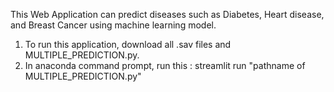 This Web Application can predict diseases such as Diabetes, Heart disease, and Breast Cancer using machine learning model.

1. To run this application, download all .sav files and MULTIPLE_PREDICTION.py.
2. In anaconda command prompt, run this : streamlit run "pathname of MULTIPLE_PREDICTION.py"